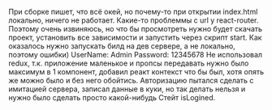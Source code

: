 При сборке пишет, что всё окей, но почему-то при открытии index.html локально, ничего не работает. Какие-то проблеммы с url у react-router. Поэтому очень извиняюсь, но что бы просмотреть нужно будет скачать проект, установить все зависимости и запустить через скрипт start.
Как оказалось нужно запускать билд на дев сервере, а не локально, поэтому ошибки)
UserName: Admin
Password: 12345678
Не использовал redux, т.к. приложение маленькое и пропсы передавать нужно было максимум в 1 компонент, добавил реакт контекст что бы был, хотя опять же можно было и без него обойтись.
Авторизацию пытался сделать с имитацией сервера, записал данные в куки, но так делать нельзя и нужно было сделать просто какой-нибудь Стейт isLogined.
